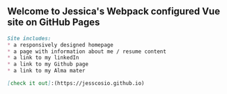 ## Welcome to Jessica's Webpack configured Vue site on GitHub Pages


```markdown
Site includes:
* a responsively designed homepage
* a page with information about me / resume content
* a link to my linkedIn
* a link to my Github page
* a link to my Alma mater

[check it out]:(https://jesscosio.github.io)
```

